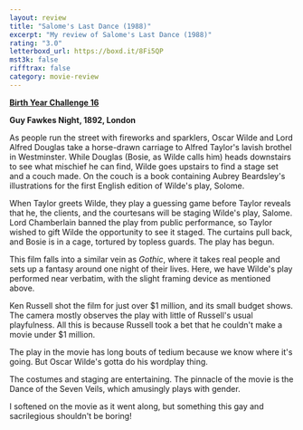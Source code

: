 ```yaml
---
layout: review
title: "Salome's Last Dance (1988)"
excerpt: "My review of Salome's Last Dance (1988)"
rating: "3.0"
letterboxd_url: https://boxd.it/8Fi5QP
mst3k: false
rifftrax: false
category: movie-review
---
```


<b><a href="https://boxd.it/sWI7Y">Birth Year Challenge 16</a></b>

<b>Guy Fawkes Night, 1892, London</b>

As people run the street with fireworks and sparklers, Oscar Wilde and Lord Alfred Douglas take a horse-drawn carriage to Alfred Taylor's lavish brothel in Westminster. While Douglas (Bosie, as Wilde calls him) heads downstairs to see what mischief he can find, Wilde goes upstairs to find a stage set and a couch made. On the couch is a book containing Aubrey Beardsley's illustrations for the first English edition of Wilde's play, Solome.

When Taylor greets Wilde, they play a guessing game before Taylor reveals that he, the clients, and the courtesans will be staging Wilde's play, Salome. Lord Chamberlain banned the play from public performance, so Taylor wished to gift Wilde the opportunity to see it staged. The curtains pull back, and Bosie is in a cage, tortured by topless guards. The play has begun.

This film falls into a similar vein as <i>Gothic</i>, where it takes real people and sets up a fantasy around one night of their lives. Here, we have Wilde's play performed near verbatim, with the slight framing device as mentioned above.

Ken Russell shot the film for just over $1 million, and its small budget shows. The camera mostly observes the play with little of Russell's usual playfulness. All this is because Russell took a bet that he couldn't make a movie under $1 million.

The play in the movie has long bouts of tedium because we know where it's going. But Oscar Wilde's gotta do his wordplay thing.

The costumes and staging are entertaining. The pinnacle of the movie is the Dance of the Seven Veils, which amusingly plays with gender.

I softened on the movie as it went along, but something this gay and sacrilegious shouldn't be boring!

